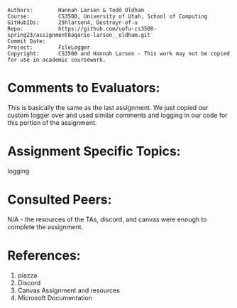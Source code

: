 ﻿```
Authors:		Hannah Larsen & Todd Oldham
Course:			CS3500, University of Utah, School of Computing
GitHubIDs:		25hlarsen4, Destroyr-of-u
Repo:			https://github.com/uofu-cs3500-spring23/assignment8agario-larsen__oldham.git
Commit Date:	
Project:	  	FileLogger
Copyright:		CS3500 and Hannah Larsen - This work may not be copied for use in academic coursework.
```


# Comments to Evaluators:

This is basically the same as the last assignment. We just copied our custom logger over and used similar comments and logging in our
code for this portion of the assignment.

# Assignment Specific Topics:

logging

# Consulted Peers:

N/A - the resources of the TAs, discord, and canvas were enough to complete the assignment.

# References:

1. piazza
2. Discord
3. Canvas Assignment and resources
4. Microsoft Documentation